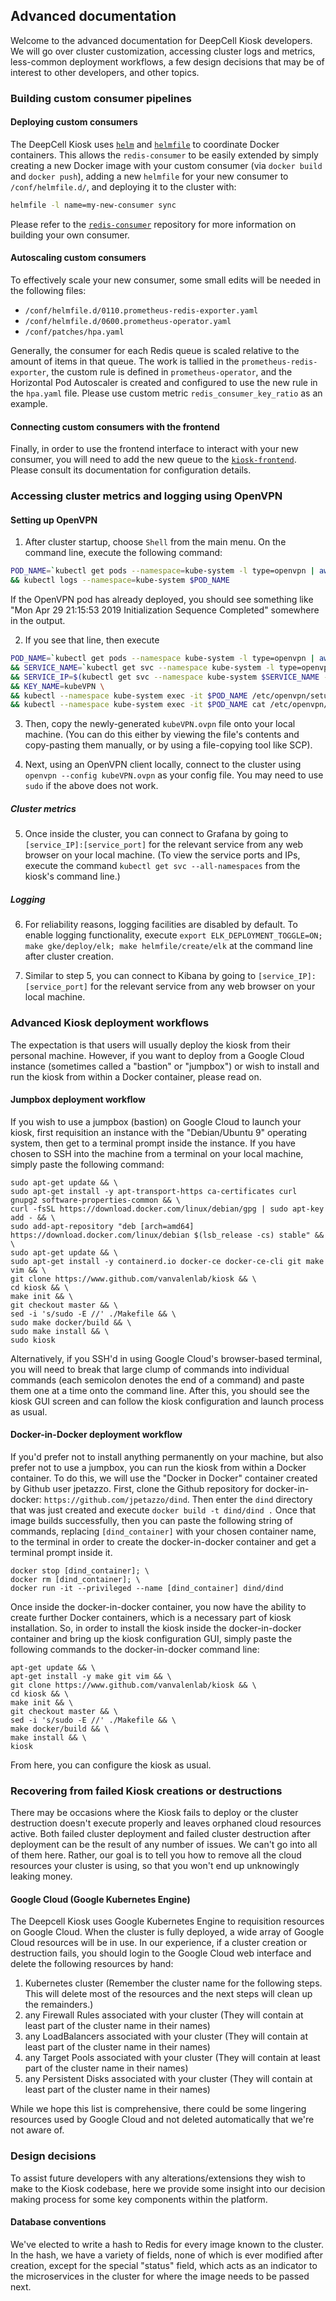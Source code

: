 ## Advanced documentation

Welcome to the advanced documentation for DeepCell Kiosk developers. We will go over cluster customization, accessing cluster logs and metrics, less-common deployment workflows, a few design decisions that may be of interest to other developers, and other topics.

### Building custom consumer pipelines

#### Deploying custom consumers

The DeepCell Kiosk uses [`helm`](https://helm.sh/) and [`helmfile`](https://github.com/roboll/helmfile) to coordinate Docker containers.
This allows the `redis-consumer` to be easily extended by simply creating a new Docker image with your custom consumer (via `docker build` and `docker push`), adding a new `helmfile` for your new consumer to `/conf/helmfile.d/`, and deploying it to the cluster with:

```bash
helmfile -l name=my-new-consumer sync
```

Please refer to the [`redis-consumer`](https://github.com/vanvalenlab/kiosk-redis-consumer) repository for more information on building your own consumer.

#### Autoscaling custom consumers

To effectively scale your new consumer, some small edits will be needed in the following files:

* `/conf/helmfile.d/0110.prometheus-redis-exporter.yaml`
* `/conf/helmfile.d/0600.prometheus-operator.yaml`
* `/conf/patches/hpa.yaml`

Generally, the consumer for each Redis queue is scaled relative to the amount of items in that queue. The work is tallied in the `prometheus-redis-exporter`, the custom rule is defined in `prometheus-operator`, and the Horizontal Pod Autoscaler is created and configured to use the new rule in the `hpa.yaml` file. Please use custom metric `redis_consumer_key_ratio` as an example.

#### Connecting custom consumers with the frontend

Finally, in order to use the frontend interface to interact with your new consumer, you will need to add the new queue to the [`kiosk-frontend`](https://github.com/vanvalenlab/kiosk-frontend). Please consult its documentation for configuration details.

### Accessing cluster metrics and logging using OpenVPN

#### Setting up OpenVPN

1. After cluster startup, choose `Shell` from the main menu. On the command line, execute the following command:

```bash
POD_NAME=`kubectl get pods --namespace=kube-system -l type=openvpn | awk END'{ print $1 }'` \
&& kubectl logs --namespace=kube-system $POD_NAME
```

If the OpenVPN pod has already deployed, you should see something like "Mon Apr 29 21:15:53 2019 Initialization Sequence Completed" somewhere in the output.

2. If you see that line, then execute

```bash
POD_NAME=`kubectl get pods --namespace kube-system -l type=openvpn | awk END'{ print $1 }'` \
&& SERVICE_NAME=`kubectl get svc --namespace kube-system -l type=openvpn | awk END'{ print $1 }'` \
&& SERVICE_IP=$(kubectl get svc --namespace kube-system $SERVICE_NAME -o jsonpath='{.status.loadBalancer.ingress[0].ip}') \
&& KEY_NAME=kubeVPN \
&& kubectl --namespace kube-system exec -it $POD_NAME /etc/openvpn/setup/newClientCert.sh $KEY_NAME $SERVICE_IP \
&& kubectl --namespace kube-system exec -it $POD_NAME cat /etc/openvpn/certs/pki/$KEY_NAME.ovpn > $KEY_NAME.ovpn
```

3. Then, copy the newly-generated `kubeVPN.ovpn` file onto your local machine. (You can do this either by viewing the file's contents and copy-pasting them manually, or by using a file-copying tool like SCP).

4. Next, using an OpenVPN client locally, connect to the cluster using `openvpn --config kubeVPN.ovpn` as your config file. You may need to use `sudo` if the above does not work.

##### Cluster metrics

5. Once inside the cluster, you can connect to Grafana by going to `[service_IP]:[service_port]` for the relevant service from any web browser on your local machine. (To view the service ports and IPs, execute the command `kubectl get svc --all-namespaces` from the kiosk's command line.)

##### Logging

6. For reliability reasons, logging facilities are disabled by default. To enable logging functionality, execute `export ELK_DEPLOYMENT_TOGGLE=ON; make gke/deploy/elk; make helmfile/create/elk` at the command line after cluster creation.

7. Similar to step 5, you can connect to Kibana by going to `[service_IP]:[service_port]` for the relevant service from any web browser on your local machine.

### Advanced Kiosk deployment workflows
The expectation is that users will usually deploy the kiosk from their personal machine. However, if you want to deploy from a Google Cloud instance (sometimes called a "bastion" or "jumpbox") or wish to install and run the kiosk from within a Docker container, please read on.

#### Jumpbox deployment workflow
If you wish to use a jumpbox (bastion) on Google Cloud to launch your kiosk, first requisition an instance with the "Debian/Ubuntu 9" operating system, then get to a terminal prompt inside the instance. If you have chosen to SSH into the machine from a terminal on your local machine, simply paste the following command:
```
sudo apt-get update && \
sudo apt-get install -y apt-transport-https ca-certificates curl gnupg2 software-properties-common && \
curl -fsSL https://download.docker.com/linux/debian/gpg | sudo apt-key add - && \
sudo add-apt-repository "deb [arch=amd64] https://download.docker.com/linux/debian $(lsb_release -cs) stable" && \
sudo apt-get update && \
sudo apt-get install -y containerd.io docker-ce docker-ce-cli git make vim && \
git clone https://www.github.com/vanvalenlab/kiosk && \
cd kiosk && \
make init && \
git checkout master && \
sed -i 's/sudo -E //' ./Makefile && \
sudo make docker/build && \
sudo make install && \
sudo kiosk
```
Alternatively, if you SSH'd in using Google Cloud's browser-based terminal, you will need to break that large clump of commands into individual commands (each semicolon denotes the end of a command) and paste them one at a time onto the command line. After this, you should see the kiosk GUI screen and can follow the kiosk configuration and launch process as usual.

#### Docker-in-Docker deployment workflow
If you'd prefer not to install anything permanently on your machine, but also prefer not to use a jumpbox, you can run the kiosk from within a Docker container. To do this, we will use the "Docker in Docker" container created by Github user jpetazzo. First, clone the Github repository for docker-in-docker: `https://github.com/jpetazzo/dind`. Then enter the `dind` directory that was just created and execute
`docker build -t dind/dind .`
Once that image builds successfully, then you can paste the following string of commands, replacing `[dind_container]` with your chosen container name, to the terminal in order to create the docker-in-docker container and get a terminal prompt inside it.
```
docker stop [dind_container]; \
docker rm [dind_container]; \
docker run -it --privileged --name [dind_container] dind/dind
```
Once inside the docker-in-docker container, you now have the ability to create further Docker containers, which is a necessary part of kiosk installation. So, in order to install the kiosk inside the docker-in-docker container and bring up the kiosk configuration GUI, simply paste the following commands to the docker-in-docker command line:
```
apt-get update && \
apt-get install -y make git vim && \
git clone https://www.github.com/vanvalenlab/kiosk && \
cd kiosk && \
make init && \
git checkout master && \
sed -i 's/sudo -E //' ./Makefile && \
make docker/build && \
make install && \
kiosk
```
From here, you can configure the kiosk as usual.

### Recovering from failed Kiosk creations or destructions

There may be occasions where the Kiosk fails to deploy or the cluster destruction doesn't execute properly and leaves orphaned cloud resources active. Both failed cluster deployment and failed cluster destruction after deployment can be the result of any number of issues. We can't go into all of them here. Rather, our goal is to tell you how to remove all the cloud resources your cluster is using, so that you won't end up unknowingly leaking money.

#### Google Cloud (Google Kubernetes Engine)

The Deepcell Kiosk uses Google Kubernetes Engine to requisition resources on Google Cloud. When the cluster is fully deployed, a wide array of Google Cloud resources will be in use. In our experience, if a cluster creation or destruction fails, you should login to the Google Cloud web interface and delete the following resources by hand:

1. Kubernetes cluster (Remember the cluster name for the following steps. This will delete most of the resources and the next steps will clean up the remainders.)
2. any Firewall Rules associated with your cluster (They will contain at least part of the cluster name in their names)
3. any LoadBalancers associated with your cluster (They will contain at least part of the cluster name in their names)
4. any Target Pools associated with your cluster (They will contain at least part of the cluster name in their names)
5. any Persistent Disks associated with your cluster (They will contain at least part of the cluster name in their names)

While we hope this list is comprehensive, there could be some lingering resources used by Google Cloud and not deleted automatically that we're not aware of.

### Design decisions

To assist future developers with any alterations/extensions they wish to make to the Kiosk codebase, here we provide some insight into our decision making process for some key components within the platform.

#### Database conventions

We've elected to write a hash to Redis for every image known to the cluster. In the hash, we have a variety of fields, none of which is ever modified after creation, except for the special "status" field, which acts as an indicator to the microservices in the cluster for where the image needs to be passed next.
